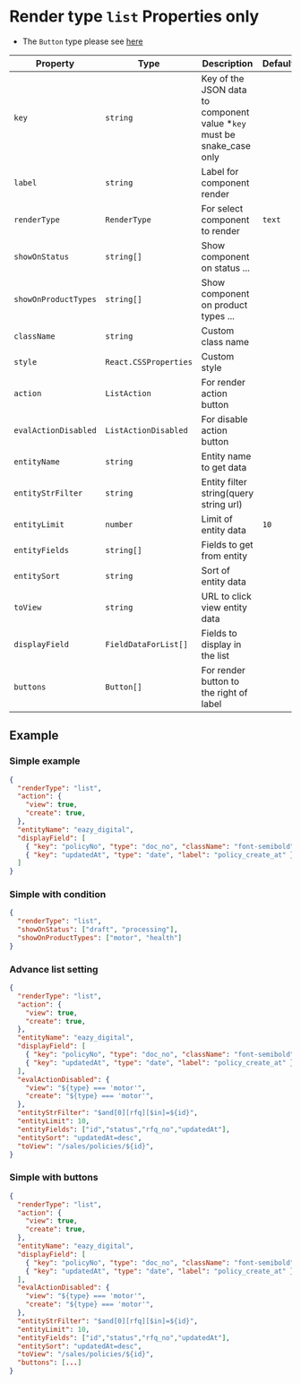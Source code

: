 # Render type `list` Properties only

- The `Button` type please see [here](./README.md)

| Property             | Type                  | Description                                                             | Default | Required | Example                               |
| -------------------- | --------------------- | ----------------------------------------------------------------------- | ------- | -------- | ------------------------------------- |
| `key`                | `string`              | Key of the JSON data to component value \*`key` must be snake_case only |         | Yes      | `agent.first_name`                    |
| `label`              | `string`              | Label for component render                                              |         | Yes      |                                       |
| `renderType`         | `RenderType`          | For select component to render                                          | `text`  | No       |                                       |
| `showOnStatus`       | `string[]`            | Show component on status ...                                            |         | No       | `['draft', 'submit']`                 |
| `showOnProductTypes` | `string[]`            | Show component on product types ...                                     |         | No       | `['motor', 'health']`                 |
| `className`          | `string`              | Custom class name                                                       |         | No       | `text-primary`                        |
| `style`              | `React.CSSProperties` | Custom style                                                            |         | No       | `{ color: 'red' }`                    |
| `action`             | `ListAction`          | For render action button                                                |         | No       | `{ "create": true }`                  |
| `evalActionDisabled` | `ListActionDisabled`  | For disable action button                                               |         | No       | `{ "create": "${type} === 'motor'" }` |
| `entityName`         | `string`              | Entity name to get data                                                 |         | Yes      | `eazy_rfq`                            |
| `entityStrFilter`    | `string`              | Entity filter string(query string url)                                  |         | No       | `$and[0][rfq][$in]=${id}`             |
| `entityLimit`        | `number`              | Limit of entity data                                                    | `10`    | No       |                                       |
| `entityFields`       | `string[]`            | Fields to get from entity                                               |         | No       |                                       |
| `entitySort`         | `string`              | Sort of entity data                                                     |         | No       |                                       |
| `toView`             | `string`              | URL to click view entity data                                           |         | No       | `/sales/policies/${id}`               |
| `displayField`       | `FieldDataForList[]`  | Fields to display in the list                                           |         | Yes      |                                       |
| `buttons`            | `Button[]`            | For render button to the right of label                                 |         | No       |                                       |

## Example

### Simple example

```json
{
  "renderType": "list",
  "action": {
    "view": true,
    "create": true,
  },
  "entityName": "eazy_digital",
  "displayField": [
    { "key": "policyNo", "type": "doc_no", "className": "font-semibold" },
    { "key": "updatedAt", "type": "date", "label": "policy_create_at" }
  ]
}
```

### Simple with condition

```json
{
  "renderType": "list",
  "showOnStatus": ["draft", "processing"],
  "showOnProductTypes": ["motor", "health"]
}
```

### Advance list setting

```json
{
  "renderType": "list",
  "action": {
    "view": true,
    "create": true,
  },
  "entityName": "eazy_digital",
  "displayField": [
    { "key": "policyNo", "type": "doc_no", "className": "font-semibold" },
    { "key": "updatedAt", "type": "date", "label": "policy_create_at" }
  ],
  "evalActionDisabled": {
    "view": "${type} === 'motor'",
    "create": "${type} === 'motor'",
  },
  "entityStrFilter": "$and[0][rfq][$in]=${id}",
  "entityLimit": 10,
  "entityFields": ["id","status","rfq_no","updatedAt"],
  "entitySort": "updatedAt=desc",
  "toView": "/sales/policies/${id}",
}
```

### Simple with buttons

```json
{
  "renderType": "list",
  "action": {
    "view": true,
    "create": true,
  },
  "entityName": "eazy_digital",
  "displayField": [
    { "key": "policyNo", "type": "doc_no", "className": "font-semibold" },
    { "key": "updatedAt", "type": "date", "label": "policy_create_at" }
  ],
  "evalActionDisabled": {
    "view": "${type} === 'motor'",
    "create": "${type} === 'motor'",
  },
  "entityStrFilter": "$and[0][rfq][$in]=${id}",
  "entityLimit": 10,
  "entityFields": ["id","status","rfq_no","updatedAt"],
  "entitySort": "updatedAt=desc",
  "toView": "/sales/policies/${id}",
  "buttons": [...]
}
```
